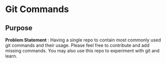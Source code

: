# Git Commands
## Purpose

**Problem Statement** : Having a single repo to contain most commonly used git commands and their usage. Please feel free to contribute and add missing commands. You may also use this repo to experiment with git and learn.
